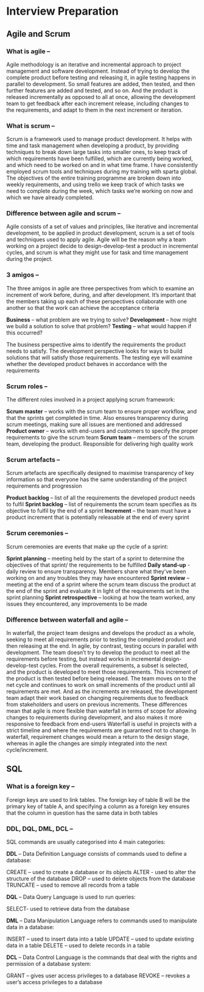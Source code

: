 # Interview Preparation
## Agile and Scrum
### What is agile – 
Agile methodology is an iterative and incremental approach to project management and software development. Instead of trying to develop the complete product before testing and releasing it, in agile testing happens in parallel to development. So small features are added, then tested, and then further features are added and tested, and so on. And the product is released incrementally as opposed to all at once, allowing the development team to get feedback after each increment release, including changes to the requirements, and adapt to them in the next increment or iteration.

### What is scrum – 
Scrum is a framework used to manage product development. It helps with time and task management when developing a product, by providing techniques to break down large tasks into smaller ones, to keep track of which requirements have been fulfilled, which are currently being worked, and which need to be worked on and in what time frame. 
I have consistently employed scrum tools and techniques during my training with sparta global. The objectives of the entire training programme are broken down into weekly requirements, and using trello we keep track of which tasks we need to complete during the week, which tasks we’re working on now and which we have already completed. 

### Difference between agile and scrum – 
Agile consists of a set of values and principles, like iterative and incremental development, to be applied in product development, scrum is a set of tools and techniques used to apply agile. Agile will be the reason why a team working on a project decide to design-develop-test a product in incremental cycles, and scrum is what they might use for task and time management during the project.

### 3 amigos – 
The three amigos in agile are three perspectives from which to examine an increment of work before, during, and after development. It’s important that the members taking up each of these perspectives collaborate with one another so that the work can achieve the acceptance criteria

**Business** – what problem are we trying to solve?
**Development** – how might we build a solution to solve that problem?
**Testing** – what would happen if this occurred?

The business perspective aims to identify the requirements the product needs to satisfy. The development perspective looks for ways to build solutions that will satisfy those requirements. The testing eye will examine whether the developed product behaves in accordance with the requirements

### Scrum roles –
The different roles involved in a project applying scrum framework:

**Scrum master** – works with the scrum team to ensure proper workflow, and that the sprints get completed in time. Also ensures transparency during scrum meetings, making sure all issues are mentioned and addressed
**Product owner** – works with end-users and customers to specify the proper requirements to give the scrum team
**Scrum team** – members of the scrum team, developing the product. Responsible for delivering high quality work

### Scrum artefacts –
Scrum artefacts are specifically designed to maximise transparency of key information so that everyone has the same understanding of the project requirements and progression

**Product backlog** – list of all the requirements the developed product needs to fulfil
**Sprint backlog** – list of requirements the scrum team specifies as its objective to fulfil by the end of a sprint
**Increment** – the team must have a product increment that is potentially releasable at the end of every sprint

### Scrum ceremonies – 
Scrum ceremonies are events that make up the cycle of a sprint:

**Sprint planning** – meeting held by the start of a sprint to determine the objectives of that sprint/ the requirements to be fulfilled 
**Daily stand-up** - daily review to ensure transparency. Members share what they've been working on and any troubles they may have encountered
**Sprint review** – meeting at the end of a sprint where the scrum team discuss the product at the end of the sprint and evaluate it in light of the requirements set in the sprint planning
**Sprint retrospective** – looking at how the team worked, any issues they encountered, any improvements to be made

### Difference between waterfall and agile –
In waterfall, the project team designs and develops the product as a whole, seeking to meet all requirements prior to testing the completed product and then releasing at the end. In agile, by contrast, testing occurs in parallel with development. The team doesn’t try to develop the product to meet all the requirements before testing, but instead works in incremental design-develop-test cycles. From the overall requirements, a subset is selected, and the product is developed to meet those requirements. This increment of the product is then tested before being released. The team moves on to the net cycle and continues to work on small increments of the product until all requirements are met. And as the increments are released, the development team adapt their work based on changing requirements due to feedback from stakeholders and users on previous increments. These differences mean that agile is more flexible than waterfall in terms of scope for allowing changes to requirements during development, and also makes it more responsive to feedback from end-users
Waterfall is useful in projects with a strict timeline and where the requirements are guaranteed not to change. In waterfall, requirement changes would mean a return to the design stage, whereas in agile the changes are simply integrated into the next cycle/increment.

## SQL
### What is a foreign key – 
Foreign keys are used to link tables. The foreign key of table B will be the primary key of table A, and specifying a column as a foreign key ensures that the column in question has the same data in both tables

### DDL, DQL, DML, DCL –
SQL commands are usually categorised into 4 main categories:

**DDL** – Data Definition Language consists of commands used to define a database:

CREATE – used to create a database or its objects
ALTER - used to alter the structure of the database
DROP – used to delete objects from the database
TRUNCATE – used to remove all records from a table

**DQL** – Data Query Language is used to run queries:

SELECT- used to retrieve data from the database

**DML** – Data Manipulation Language refers to commands used to manipulate data in a database:

INSERT – used to insert data into a table
UPDATE – used to update existing data in a table
DELETE – used to delete records in a table

**DCL** – Data Control Language is the commands that deal with the rights and permission of a database system:

GRANT – gives user access privileges to a database
REVOKE – revokes a user’s access privileges to a database








